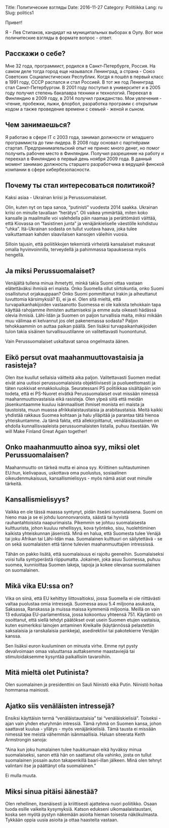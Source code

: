 Title: Политические взгляды
Date: 2016-11-27
Category: Politiikka
Lang: ru
Slug: politics1

Привет!

Я - Лев Стипаков, кандидат на муниципальных выборах в Оулу. Вот мои поличитеские взгляды в формате вопрос - ответ.

Расскажи о себе?
----------------

Мне 32 года, программист, родился в Санкт-Петербурге, Россия. На самом деле тогда город еще назывался Ленинград, а страна - Союз Советских Социалистических Республик. Когдя я пошёл в первый класс в 1991 году, СССР распался и стал Россией. В тот же год Ленинград стал Санкт-Петербургом. В 2001 году поступил в университет и в 2005 году получил степень бакалавра техники и технологий. Переехал в Финляндию в 2009 году, в 2014 получил гражданство. Мои увлечения - чтение, пробежки, лыжи, флорбол, разработка программ с открытым кодом а также проведение времени с семьей - женой и сыном.

Чем занимаешься?
----------------

Я работаю в сфере IT с 2003 года, занимал должности от младшего программиста до тим-лидера. В 2008 году основал с партнёрами стартап. Предпринимательский опыт не принес много денег, но помог получить рабочее место в Финляндии. Получил разрешение на работу и переехал в Финляндию в первый день ноября 2009 года. В данный момент занимаю должность старшего разработчика в ведущей финской компании в сфере кибербезопасности.

Почему ты стал интересоваться политикой?
---------------------------------------

Kaksi asiaa - Ukrainan kriisi ja Perussuomalaiset.

Olin, kuten nyt on tapa sanoa, “putinisti” vuodesta 2014 saakka. Ukrainan kriisi on minulle tavallaan “herätys”. Oli vaikea ymmärtää, miten koko kansalle ja maailmalle voi valehdella päin naamaa ja perättömästi väittää, että Kiovassa on “fasistinen junta” ja venäjänkieliselle väestölle kohdistuu “uhka”. Itä-Ukrainan sodasta on tullut vuotava haava, joka tulee vaikuttamaan kahden slaavilaisen kansojen väleihin vuosia.

Silloin tajusin, että poliitikkojen tekemistä virheistä kansalaiset maksavat omalla hyvinvoinnilla, terveydellä ja pahimmassa tapauksessa myös hengellä.
 
Ja miksi Perussuomalaiset?
--------------------------

Venäjältä tullena minua ihmetytti, minkä takia Suomi ottaa vastaan elätettäväksi ihmisiä eri maista. Onko Suomella ollut siirtokuntia, onko Suomi osallistunut orjakauppaan? Onko Suomi pommittanut Irakin ja aiheuttanut luvuttomia kärsimyksiä? Ei, ei ja ei. Olen sitä mieltä, että turvapaikanhakijoiden vastaanotto Suomessa ei ole kaikista tehokkain tapa käyttää rahojamme ihmisten auttamiseksi ja emme auta oikeasti hädässä olevia ihmisiä. Lähi-Idän ja Suomen on paljon turvallisia maita, miksi mikään muu välimaa ei kelvannut jos olet pakenemassa sodasta? Paljon tehokkaammin on auttaa paikan päällä. Sen lisäksi turvapaikanhakijoiden tulon takia sisäinen turvallisuustilanne on valitettavasti huonontunut. 

Vain Perussuomalaiset uskaltavat sanoa ongelmasta äänen.

Eikö persut ovat maahanmuuttovastaisia ja rasisteja? 
----------------------------------------------------

Olen itse kuullut sellaisia väitteitä aika paljon. Valitettavasti Suomen mediat eivät aina uutisoi perussuomalaisista objektiivisesti ja puolueettomasti ja täten ruokkivat ennakkoluuloja. Seuratessani PS politiikkaa sisältäpäin voin todeta, että ei PS-Nuoret eivätkä Perussuomalaiset ovat missään nimessä maahanmuuttovastaisia eikä rasisteja. Olen ylpeä siitä että meidän jäsenkuntaamme kuuluu isänmaalliset ihmiset monista eri maista ja taustoista, muun muassa afrikkalaistaustaisia ja arabitaustaisia. Meitä kaikki yhdistää rakkaus Suomea kohtaan ja halu ylläpitää ja parantaa tätä hienoa yhteiskuntamme. Ja tämä fakta, että allekirjoittanut, venäläistaustainen on ehdolla kunnallisvaaleista perussuomalaisten listalla, puhuu itsestään. We will Make Finland Great Again together!

Onko maahanmuutto ainoa syy, miksi olet Perussuomalaisen?
---------------------------------------------------------

Maahanmuutto on tärkeä mutta ei ainoa syy. Kriittinen suhtautuminen EU:hun, kielivapaus, uskottava oma puolustus, sosiaalinen oikeudenmukaisuus, kansallismielisyys - myös nämä asiat ovat minulle tärkeitä.

Kansallismielisyys?
-------------------

Vaikka en ole tässä maassa syntynyt, pidän itseäni suomalaisena. Suomi on hieno maa ja se ei johdu luonnonvaroista, säästä tai hyvistä rauhantahtoisista naapurimaista. Pikemmin se johtuu suomalaisesta kulttuurista, johon kuuluu rehellisyys, kova työnteko, sisu, huolehtiminen kaikista yhteiskunnan jäsenistä. Minä en halua, että Suomesta tulee Venäjä tai joku Afrikan tai Lähi-Idän maa. Suomalainen kulttuuri on säilytettävä - se on sekä suomalaisten että tänne tulevien maahanmuuttajien intressissä. 

Tähän on pakko lisätä, että suomalaisuus ei rajoitu geeneihin. Suomalaiseksi voisi tulla syntyperästä riippumatta. Jokainen, joka asuu Suomessa, puhuu suomea, kunnioittaa Suomen lakeja, tapoja ja kokee olevansa suomalainen on suomalainen.

Mikä vika EU:ssa on?
--------------------

Vika on siinä, että EU kehittyy liittovaltioksi, jossa Suomella ei ole riittävästi valtaa puolustaa omia intressejä. Suomessa asuu 5.4 miljoona asukasta, Saksassa, Ranskassa ja muissa maissa kymmeniä miljoonia. Meillä on vain 13 edustajaa EU-parlamentissa, jossa kokoontuu yhteensä 751. Käytäntö on osoittanut, että siellä tehdyt päätökset ovat usein Suomen etujen vastaisia, kuten esimerkiksi lainojen antaminen Kreikalle (käytännössä pelastettiin saksalaisia ja ranskalaisia pankkeja), asedirektiivi tai pakotekierre Venäjän kanssa.

Sen lisäksi euron kuuluminen on minusta virhe. Emme nyt pysty devalvoimaan omaa valuuttansa auttaksemme maastaviejiä tai stimuloidaksemme kysyntää paikallisiin tavaroihiin.

Mitä mieltä olet Putinista?
---------------------------

Olen suomalainen ja presidenttini on Sauli Niinistö eikä Putin. Niinistö hoitaa hommansa mainiosti.

Ajatko siis venäläisten intressejä?
-----------------------------------

Ensiksi käyttäisin termä “venäläistaustaisia” tai “venäläiskielisiä”. Toiseksi - ajan vain yhden eturyhmän intressiä. Tämä ryhmä on Suomen kansa, johon saattavat kuulua - yllätys - myös venäjänkielisiä. Tämä tausta ei missään nimessä tee meistä vähemmän isänmaallisia. Haluan siteerata Keith Armstrongin sanoja:

“Aina kun joku humalainen tulee haukkumaan eikä hyväksy minua suomalaiseksi, sanon että hän on saattanut olla vahinko, josta on tullut suomalainen jossain auton takapenkillä baari-illan jälkeen. Minä olen tehnyt valintani itse ja päättänyt olla suomalainen.”

Ei mulla muuta.

Miksi sinua pitäisi äänestää?
-----------------------------

Olen rehellinen, itsenäisesti ja kriittisesti ajatteleva nuori poliitikko. Osaan tuoda esille vaikeita kysymyksiä. Katson edukseni ulkomaalaistaustani, koska sen myötä pystyn näkemään asioita hieman toisesta näkökulmasta. Tykkään oppia uusia asioita ja ottaa haasteita vastaan.
